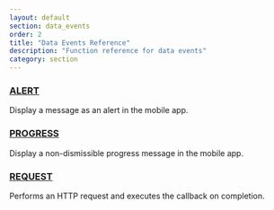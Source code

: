 ```yaml
---
layout: default
section: data_events
order: 2
title: "Data Events Reference"
description: "Function reference for data events"
category: section
---
```


### [ALERT](/data-events/reference/alert/)

Display a message as an alert in the mobile app.

### [PROGRESS](/data-events/reference/progress/)

Display a non-dismissible progress message in the mobile app.

### [REQUEST](/data-events/reference/request/)

Performs an HTTP request and executes the callback on completion.